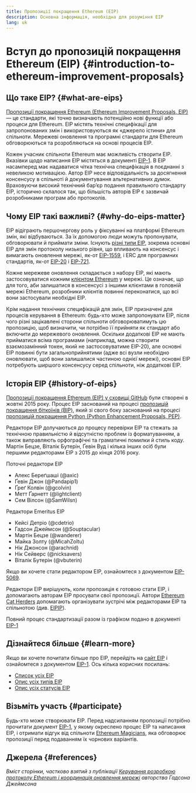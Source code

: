 ```yaml
---
title: Пропозиції покращення Ethereum (EIP)
description: Основна інформація, необхідна для розуміння EIP
lang: uk
---
```


# Вступ до пропозицій покращення Ethereum (EIP) {#introduction-to-ethereum-improvement-proposals}

## Що таке EIP? {#what-are-eips}

[Пропозиції покращення Ethereum (Ethereum Improvement Proposals, EIP)](https://eips.ethereum.org/) — це стандарти, які точно визначають потенційно нові функції або процеси для Ethereum. EIP містять технічні специфікації для запропонованих змін і використовуються як «джерело істини» для спільноти. Мережеві оновлення та програмні стандарти для Ethereum обговорюються та розробляються на основі процесів EIP.

Кожен учасник спільноти Ethereum має можливість створити EIP. Вказівки щодо написання EIP містяться в документі [EIP-1](https://eips.ethereum.org/EIPS/eip-1). В EIP насамперед має надаватися чітка технічна специфікація в поєднанні з невеликою мотивацією. Автор EIP несе відповідальність за досягнення консенсусу в спільноті й документування альтернативних думок. Враховуючи високий технічний бар’єр подання правильного стандарту EIP, історично склалося так, що більшість авторів EIP є зазвичай розробниками програм або протоколів.

## Чому EIP такі важливі? {#why-do-eips-matter}

EIP відіграють першочергову роль у фіксуванні на платформі Ethereum змін, які відбуваються. За їх допомогою люди можуть пропонувати, обговорювати й приймати зміни. Існують [різні типи EIP](https://eips.ethereum.org/EIPS/eip-1#eip-types), зокрема основні EIP для змін протоколу низького рівня, що впливають на консенсус і вимагають оновлення мережі, як-от [EIP-1559](https://eips.ethereum.org/EIPS/eip-1559), і ERC для програмних стандартів, як-от [EIP-20](https://eips.ethereum.org/EIPS/eip-20) і [EIP-721](https://eips.ethereum.org/EIPS/eip-721).

Кожне мережеве оновлення складається з набору EIP, які мають застосовуватися кожним [клієнтом Ethereum](/learn/#clients-and-nodes) у мережі. Це означає, що для того, аби залишатися в консенсусі з іншими клієнтами в головній мережі Ethereum, розробники клієнтів повинні переконатися, що всі вони застосували необхідні EIP.

Крім надання технічних специфікацій для змін, EIP призначені для процесів керування в Ethereum: будь-хто може запропонувати EIP, після чого різні зацікавлені сторони спільноти обговорюватимуть цю пропозицію, щоб визначити, чи потрібно її прийняти як стандарт або включити до мережевого оновлення. Оскільки додаткові EIP не мають прийматися всіма програмами (наприклад, можна створити взаємозамінний токен, який не застосовуватиме EIP-20), але основні EIP повинні бути загальноприйнятими (адже всі вузли необхідно оновлювати, щоб вони залишалися частиною однієї мережі), основні EIP потребують ширшого консенсусу серед спільноти, ніж додаткові EIP.

## Історія EIP {#history-of-eips}

[Пропозиції покращення Ethereum (EIP) у сховищі GitHub](https://github.com/ethereum/EIPs) були створені в жовтні 2015 року. Процес EIP заснований на процесі [пропозицій покращення біткоїнів (BIP)](https://github.com/bitcoin/bips), який зі свого боку заснований на процесі [пропозицій покращення Python (Python Enhancement Proposals, PEP)](https://www.python.org/dev/peps/).

Редактори EIP долучаються до процесу перевірки EIP та стежать за технічною правильністю й відсутністю проблем із форматуванням, а також виправляють орфографічні та граматичні помилки й стиль коду. Мартін Бецзе, Віталік Бутерін, Ґевін Вуд і кілька інших осіб були першими редакторами EIP з 2015 до кінця 2016 року.

Поточні редактори EIP

- Алекс Береґшаші (@axic)
- Ґевін Джон (@Pandapip1)
- Ґреґ Колвін (@gcolvin)
- Метт Ґарнетт (@lightclient)
- Сем Вілсон (@SamWilsn)

Редактори Emeritus EIP

- Кейсі Детріо (@cdetrio)
- Гадсон Джеймсон (@Souptacular)
- Мартін Бецзе (@wanderer)
- Майка Золту (@MicahZoltu)
- Нік Джонсон (@arachnid)
- Нік Сейверс (@nicksavers)
- Віталік Бутерін (@vbuterin)

Якщо ви хочете стати редактором EIP, ознайомтеся з документом [EIP-5069](https://eips.ethereum.org/EIPS/eip-5069).

Редактори EIP вирішують, коли пропозиція є готовою стати EIP, і допомагають авторам EIP просувати свої пропозиції. Автори [Ethereum Cat Herders](https://www.ethereumcatherders.com/) допомагають організувати зустрічі між редакторами EIP та спільнотою (див. [EIPIP](https://github.com/ethereum-cat-herders/EIPIP)).

Повний процес стандартизації разом із графіком подано в документі [EIP-1](https://eips.ethereum.org/EIPS/eip-1)

## Дізнайтеся більше {#learn-more}

Якщо ви хочете почитати більше про EIP, перейдіть на [сайт EIP](https://eips.ethereum.org/) і ознайомтеся з документом [EIP-1](https://eips.ethereum.org/EIPS/eip-1). Ось кілька корисних посилань:

- [Список усіх EIP](https://eips.ethereum.org/all)
- [Опис усіх типів EIP](https://eips.ethereum.org/EIPS/eip-1#eip-types)
- [Опис усіх статусів EIP](https://eips.ethereum.org/EIPS/eip-1#eip-process)

## Візьміть участь {#participate}

Будь-хто може створювати EIP. Перед надсиланням пропозиції потрібно прочитати документ [EIP-1](https://eips.ethereum.org/EIPS/eip-1), у якому окреслено процес EIP та написання EIP, і отримати відгук від спільноти [Ethereum Magicians](https://ethereum-magicians.org/), яка обговорює пропозиції перед подаванням їх чорнових варіантів.

## Джерела {#references}

<cite class="citation">

Вміст сторінки, частково взятий з публікації [Керування розробкою протоколу Ethereum і координація оновлення мережі](https://hudsonjameson.com/posts/2020-03-23-ethereum-protocol-development-governance-and-network-upgrade-coordination/) авторства Гадсона Джеймсона

</cite>
